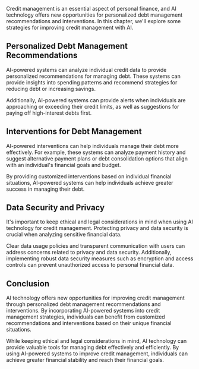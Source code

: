
Credit management is an essential aspect of personal finance, and AI technology offers new opportunities for personalized debt management recommendations and interventions. In this chapter, we'll explore some strategies for improving credit management with AI.

Personalized Debt Management Recommendations
--------------------------------------------

AI-powered systems can analyze individual credit data to provide personalized recommendations for managing debt. These systems can provide insights into spending patterns and recommend strategies for reducing debt or increasing savings.

Additionally, AI-powered systems can provide alerts when individuals are approaching or exceeding their credit limits, as well as suggestions for paying off high-interest debts first.

Interventions for Debt Management
---------------------------------

AI-powered interventions can help individuals manage their debt more effectively. For example, these systems can analyze payment history and suggest alternative payment plans or debt consolidation options that align with an individual's financial goals and budget.

By providing customized interventions based on individual financial situations, AI-powered systems can help individuals achieve greater success in managing their debt.

Data Security and Privacy
-------------------------

It's important to keep ethical and legal considerations in mind when using AI technology for credit management. Protecting privacy and data security is crucial when analyzing sensitive financial data.

Clear data usage policies and transparent communication with users can address concerns related to privacy and data security. Additionally, implementing robust data security measures such as encryption and access controls can prevent unauthorized access to personal financial data.

Conclusion
----------

AI technology offers new opportunities for improving credit management through personalized debt management recommendations and interventions. By incorporating AI-powered systems into credit management strategies, individuals can benefit from customized recommendations and interventions based on their unique financial situations.

While keeping ethical and legal considerations in mind, AI technology can provide valuable tools for managing debt effectively and efficiently. By using AI-powered systems to improve credit management, individuals can achieve greater financial stability and reach their financial goals.
